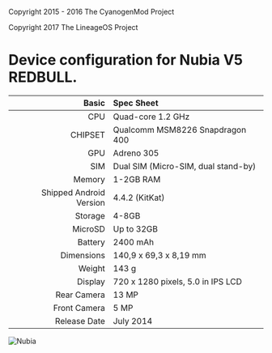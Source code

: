 Copyright 2015 - 2016 The CyanogenMod Project

Copyright 2017 The LineageOS Project

Device configuration for Nubia V5 REDBULL.
=====================================

Basic   | Spec Sheet
-------:|:-------------------------
CPU     | Quad-core 1.2 GHz
CHIPSET | Qualcomm MSM8226 Snapdragon 400
GPU     | Adreno 305
SIM     | Dual SIM (Micro-SIM, dual stand-by)
Memory  | 1-2GB RAM
Shipped Android Version | 4.4.2 (KitKat)
Storage | 4-8GB
MicroSD | Up to 32GB
Battery | 2400 mAh 
Dimensions | 140,9  x 69,3  x 8,19 mm
Weight  | 143 g
Display | 720 x 1280 pixels, 5.0 in IPS LCD
Rear Camera  | 13 MP
Front Camera | 5 MP
Release Date | July 2014


![Nubia](http://cdn2.gsmarena.com/vv/pics/zte/zte-redbull-v5-1.jpg "Nubia")

